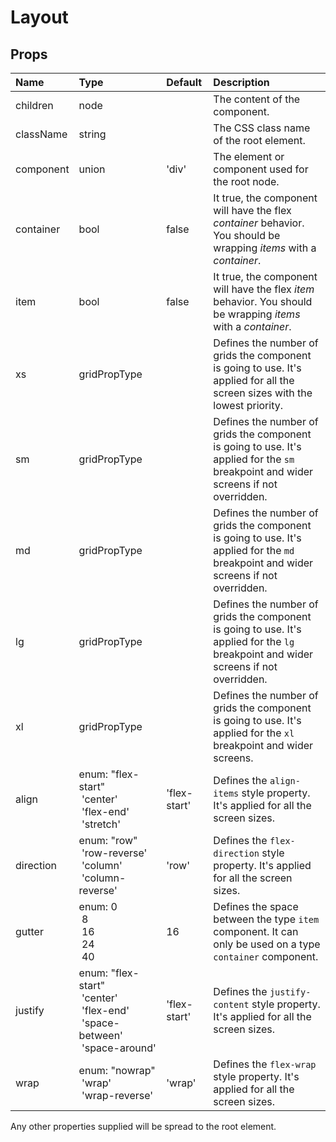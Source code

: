 Layout
======



Props
-----

| Name | Type | Default | Description |
|:-----|:-----|:--------|:------------|
| children | node |  | The content of the component. |
| className | string |  | The CSS class name of the root element. |
| component | union | 'div' | The element or component used for the root node. |
| container | bool | false | It true, the component will have the flex *container* behavior. You should be wrapping *items* with a *container*. |
| item | bool | false | It true, the component will have the flex *item* behavior. You should be wrapping *items* with a *container*. |
| xs | gridPropType |  | Defines the number of grids the component is going to use. It's applied for all the screen sizes with the lowest priority. |
| sm | gridPropType |  | Defines the number of grids the component is going to use. It's applied for the `sm` breakpoint and wider screens if not overridden. |
| md | gridPropType |  | Defines the number of grids the component is going to use. It's applied for the `md` breakpoint and wider screens if not overridden. |
| lg | gridPropType |  | Defines the number of grids the component is going to use. It's applied for the `lg` breakpoint and wider screens if not overridden. |
| xl | gridPropType |  | Defines the number of grids the component is going to use. It's applied for the `xl` breakpoint and wider screens. |
| align | enum:&nbsp;"flex-start"<br>&nbsp;'center'<br>&nbsp;'flex-end'<br>&nbsp;'stretch'<br> | 'flex-start' | Defines the `align-items` style property. It's applied for all the screen sizes. |
| direction | enum:&nbsp;"row"<br>&nbsp;'row-reverse'<br>&nbsp;'column'<br>&nbsp;'column-reverse'<br> | 'row' | Defines the `flex-direction` style property. It's applied for all the screen sizes. |
| gutter | enum:&nbsp;0<br>&nbsp;8<br>&nbsp;16<br>&nbsp;24<br>&nbsp;40<br> | 16 | Defines the space between the type `item` component. It can only be used on a type `container` component. |
| justify | enum:&nbsp;"flex-start"<br>&nbsp;'center'<br>&nbsp;'flex-end'<br>&nbsp;'space-between'<br>&nbsp;'space-around'<br> | 'flex-start' | Defines the `justify-content` style property. It's applied for all the screen sizes. |
| wrap | enum:&nbsp;"nowrap"<br>&nbsp;'wrap'<br>&nbsp;'wrap-reverse'<br> | 'wrap' | Defines the `flex-wrap` style property. It's applied for all the screen sizes. |

Any other properties supplied will be spread to the root element.
